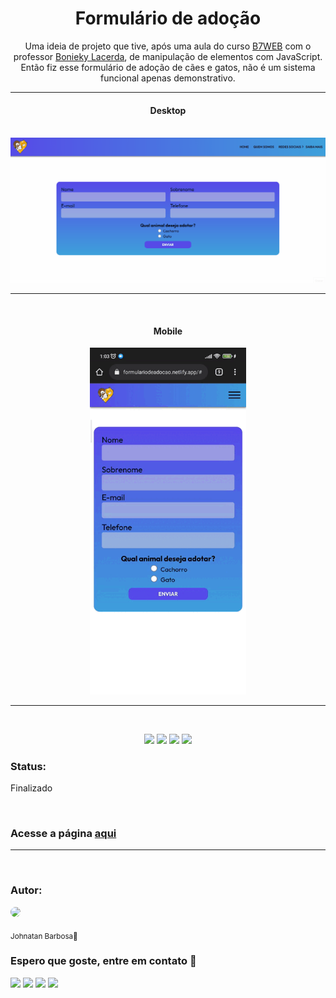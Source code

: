 <h1 align="center">Formulário de adoção</h1>

<div align="center">
  Uma ideia de projeto que tive, após uma aula do curso <a href="https://b7web.com.br/fullstack/?ref=I24108426I&gclid=Cj0KCQiAosmPBhCPARIsAHOen-Ok6NjukCe_t4hpZQXuHDsasW2RB7P_Bg-EC33lMWiGKo61iPecI1gaAkm9EALw_wcB"> B7WEB</a> com o professor <a href="https://www.youtube.com/c/BoniekyLacerdaLeal">Bonieky Lacerda</a>, de manipulação de elementos com JavaScript.
  Então fiz esse formulário de adoção de cães e gatos, não é um sistema funcional apenas demonstrativo.
</div>

---

<h4 align="center">Desktop</h4>
<br>

<div align="center">
  <img src="./assets/Desktop.gif">
</div>

---

<br>
<h4 align="center">Mobile</h4>

<div align="center">
  <img src="./assets/Mobile.gif" width="250px">
</div>

---

<br>
<div align="center">

![](https://img.shields.io/badge/Autor-Johnatan%20Barbosa-brightgreen)
![](https://img.shields.io/badge/Front--End-HTML5-orange)
![](https://img.shields.io/badge/Front--End-CSS-blue)
![](https://img.shields.io/badge/Back--End-JavaScript-yellow)

</div>

### Status:

Finalizado

<br>

### Acesse a página <a href="https://formulariodeadocao.netlify.app/#">aqui</a>

---

<br>

### Autor:

<a href="https://github.com/JohnatanBarbosa"><img src="https://avatars.githubusercontent.com/u/94154381?v=4" style="width: 100px; border-radius: 50%"></a>

<sub>Johnatan Barbosa🚀</sub>

### Espero que goste, entre em contato 📱

<a href="https://www.instagram.com/johnatan_park/" target="_blank"><img src="https://img.shields.io/badge/-Instagram-%23E4405F?style=for-the-badge&logo=instagram&logoColor=white" target="_blank"></a>
<a href = "mailto:barbosajohnatan99@gmail.com"><img src="https://img.shields.io/badge/-Gmail-%23333?style=for-the-badge&logo=gmail&logoColor=white" target="_blank"></a>
<a href="https://www.linkedin.com/in/johnatan-barbosa-de-brito-7845631ab/" target="_blank"><img src="https://img.shields.io/badge/-LinkedIn-%230077B5?style=for-the-badge&logo=linkedin&logoColor=white" target="_blank"></a>
<a href = "https://api.whatsapp.com/send?phone=5561992608982"><img src="https://img.shields.io/badge/WhatsApp-25D366?style=for-the-badge&logo=whatsapp&logoColor=white" target="_blank"></a>
